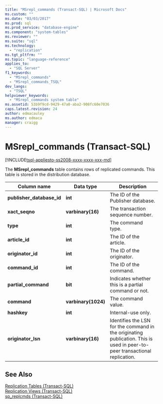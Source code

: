 ```yaml
---
title: "MSrepl_commands (Transact-SQL) | Microsoft Docs"
ms.custom: ""
ms.date: "03/03/2017"
ms.prod: sql
ms.prod_service: "database-engine"
ms.component: "system-tables"
ms.reviewer: ""
ms.suite: "sql"
ms.technology: 
  - "replication"
ms.tgt_pltfrm: ""
ms.topic: "language-reference"
applies_to: 
  - "SQL Server"
f1_keywords: 
  - "MSrepl_commands"
  - "MSrepl_commands_TSQL"
dev_langs: 
  - "TSQL"
helpviewer_keywords: 
  - "MSrepl_commands system table"
ms.assetid: 53b9f9cd-9429-47a0-aba2-908fc60e7036
caps.latest.revision: 24
author: edmacauley
ms.author: edmaca
manager: craigg
---
```

# MSrepl_commands (Transact-SQL)
[!INCLUDE[tsql-appliesto-ss2008-xxxx-xxxx-xxx-md](../../includes/tsql-appliesto-ss2008-xxxx-xxxx-xxx-md.md)]

  The **MSrepl_commands** table contains rows of replicated commands. This table is stored in the distribution database.  
  
|Column name|Data type|Description|  
|-----------------|---------------|-----------------|  
|**publisher_database_id**|**int**|The ID of the Publisher database.|  
|**xact_seqno**|**varbinary(16)**|The transaction sequence number.|  
|**type**|**int**|The command type.|  
|**article_id**|**int**|The ID of the article.|  
|**originator_id**|**int**|The ID of the originator.|  
|**command_id**|**int**|The ID of the command.|  
|**partial_command**|**bit**|Indicates whether this is a partial command or not.|  
|**command**|**varbinary(1024)**|The command value.|  
|**hashkey**|**int**|Internal-use only.|  
|**originator_lsn**|**varbinary(16)**|Identifies the LSN for the command in the originating publication. This is used in peer-to-peer transactional replication.|  
  
## See Also  
 [Replication Tables &#40;Transact-SQL&#41;](../../relational-databases/system-tables/replication-tables-transact-sql.md)   
 [Replication Views &#40;Transact-SQL&#41;](../../relational-databases/system-views/replication-views-transact-sql.md)   
 [sp_replcmds &#40;Transact-SQL&#41;](../../relational-databases/system-stored-procedures/sp-replcmds-transact-sql.md)  
  
  
